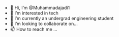 - 👋 Hi, I’m @Muhammadajadi1
- 👀 I’m interested in tech
- 🌱 I’m currently an undergrad engineering student
- 💞️ I’m looking to collaborate on...
- 📫 How to reach me ...

<!---
Muhammadajadi1/Muhammadajadi1 is a ✨ special ✨ repository because its `README.md` (this file) appears on your GitHub profile.
You can click the Preview link to take a look at your changes.
--->
